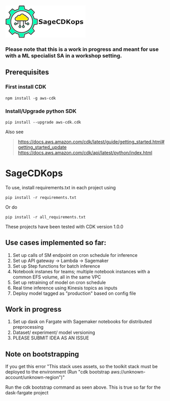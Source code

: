 ![SageCDKops](SagecdkOpsLogo.png)

### Please note that this is a work in progress and meant for use with a ML specialist SA in a workshop setting.

## Prerequisites

### First install CDK

```
npm install -g aws-cdk
```

### Install/Upgrade python SDK
```
pip install --upgrade aws-cdk.cdk
```

Also see 

> https://docs.aws.amazon.com/cdk/latest/guide/getting_started.html#getting_started_update
> https://docs.aws.amazon.com/cdk/api/latest/python/index.html


# SageCDKops
To use, install requirements.txt in each project using

```
pip install -r requirements.txt
``` 

Or do

```
pip install -r all_requirements.txt
``` 

These projects have been tested with CDK version 1.0.0

## Use cases implemented so far:

1. Set up calls of SM endpoint on cron schedule for inference
2. Set up API gateway -> Lambda -> Sagemaker
3. Set up Step functions for batch inference
4. Notebook instanes for teams; multiple notebook instances with a common EFS volume, all in the same VPC
5. Set up retraining of model on cron schedule
6. Real time inference using Kinesis topics as inputs
7. Deploy model tagged as "production" based on config file 

## Work in progress

1. Set up dask on Fargate with Sagemaker notebooks for distributed preprocessing
2. Dataset/ experiment/ model versioning
3. PLEASE SUBMIT IDEA AS AN ISSUE


## Note on bootstrapping

If you get this error
"This stack uses assets, so the toolkit stack must be deployed to the environment (Run "cdk bootstrap aws://unknown-account/unknown-region")"

Run the cdk bootstrap command as seen above. This is true so far for the dask-fargate project

